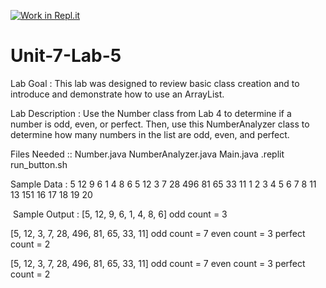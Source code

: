 [![Work in Repl.it](https://classroom.github.com/assets/work-in-replit-14baed9a392b3a25080506f3b7b6d57f295ec2978f6f33ec97e36a161684cbe9.svg)](https://classroom.github.com/online_ide?assignment_repo_id=4104283&assignment_repo_type=AssignmentRepo)
# Unit-7-Lab-5

Lab Goal :   This lab was designed to review basic class creation and to introduce and demonstrate how to use an ArrayList.  


Lab Description :  Use the Number class from Lab 4 to determine if a number is odd, even, or perfect.  Then, use this NumberAnalyzer class to determine how many numbers in the list are odd, even, and perfect.

Files Needed ::
Number.java
NumberAnalyzer.java
Main.java
.replit
run_button.sh

Sample Data : 
5 12 9 6 1 4 8 6
5 12 3 7 28 496 81 65 33 11
1 2 3 4 5 6 7 8 11 13 151 16 17 18 19 20

 Sample Output : 
[5, 12, 9, 6, 1, 4, 8, 6]
odd count = 3

[5, 12, 3, 7, 28, 496, 81, 65, 33, 11]
odd count = 7
even count = 3
perfect count = 2

[5, 12, 3, 7, 28, 496, 81, 65, 33, 11]
odd count = 7
even count = 3
perfect count = 2

